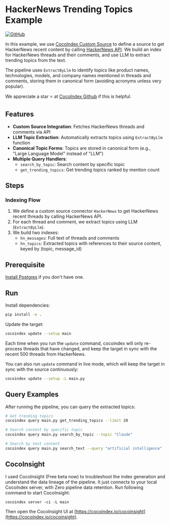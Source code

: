 # HackerNews Trending Topics Example

[![GitHub](https://img.shields.io/github/stars/cocoindex-io/cocoindex?color=5B5BD6)](https://github.com/cocoindex-io/cocoindex)

In this example, we use [CocoIndex Custom Source](https://cocoindex.io/docs/custom_ops/custom_targets) to define a source to get HackerNews recent content by calling [HackerNews API](https://hn.algolia.com/api).
We build an index for HackerNews threads and their comments, and use LLM to extract trending topics from the text.

The pipeline uses `ExtractByLlm` to identify topics like product names, technologies, models, and company names mentioned in threads and comments, storing them in canonical form (avoiding acronyms unless very popular).

We appreciate a star ⭐ at [CocoIndex Github](https://github.com/cocoindex-io/cocoindex) if this is helpful.

## Features

- **Custom Source Integration**: Fetches HackerNews threads and comments via API
- **LLM Topic Extraction**: Automatically extracts topics using `ExtractByLlm` function
- **Canonical Topic Forms**: Topics are stored in canonical form (e.g., "Large Language Model" instead of "LLM")
- **Multiple Query Handlers**:
  - `search_by_topic`: Search content by specific topic
  - `get_trending_topics`: Get trending topics ranked by mention count

## Steps

### Indexing Flow

1. We define a custom source connector `HackerNews` to get HackerNews recent threads by calling HackerNews API.
2. For each thread and comment, we extract topics using LLM (`ExtractByLlm`).
3. We build two indexes:
   - `hn_messages`: Full text of threads and comments
   - `hn_topics`: Extracted topics with references to their source content, keyed by (topic, message_id)

## Prerequisite

[Install Postgres](https://cocoindex.io/docs/getting_started/installation#-install-postgres) if you don't have one.

## Run

Install dependencies:

```bash
pip install -e .
```

Update the target:

```bash
cocoindex update --setup main
```

Each time when you run the `update` command, cocoindex will only re-process threads that have changed, and keep the target in sync with the recent 500 threads from HackerNews.

You can also run `update` command in live mode, which will keep the target in sync with the source continuously:

```bash
cocoindex update --setup -L main.py
```

## Query Examples

After running the pipeline, you can query the extracted topics:

```bash
# Get trending topics
cocoindex query main.py get_trending_topics --limit 20

# Search content by specific topic
cocoindex query main.py search_by_topic --topic "Claude"

# Search by text content
cocoindex query main.py search_text --query "artificial intelligence"
```

## CocoInsight

I used CocoInsight (Free beta now) to troubleshoot the index generation and understand the data lineage of the pipeline.
It just connects to your local CocoIndex server, with Zero pipeline data retention. Run following command to start CocoInsight:

```
cocoindex server -ci -L main
```

Then open the CocoInsight UI at [https://cocoindex.io/cocoinsight](https://cocoindex.io/cocoinsight).
